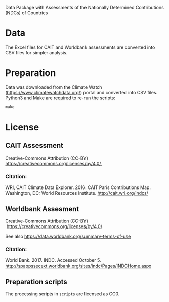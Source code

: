 Data Package with Assessments of the Nationally Determined Contributions (NDCs) of
Countries

# Data

The Excel files for CAIT and Worldbank assessments are converted into CSV files
for simpler analysis.


# Preparation

Data was downloaded from the Climate Watch (https://www.climatewatchdata.org/)
portal and converted into CSV files.
Python3 and Make are required to re-run the scripts:

    make


# License

## CAIT Assessment

Creative-Commons Attribution (CC-BY) https://creativecommons.org/licenses/by/4.0/ 

### Citation:

WRI, CAIT Climate Data Explorer. 2016. CAIT Paris Contributions Map. Washington, DC: World Resources Institute. http://cait.wri.org/indcs/

## Worldbank Assesment

Creative-Commons Attribution (CC-BY)  https://creativecommons.org/licenses/by/4.0/

See also https://data.worldbank.org/summary-terms-of-use

### Citation:

World Bank. 2017. INDC. Accessed October 5. http://spappssecext.worldbank.org/sites/indc/Pages/INDCHome.aspx

## Preparation scripts

The processing scripts in `scripts` are licensed as CC0.
